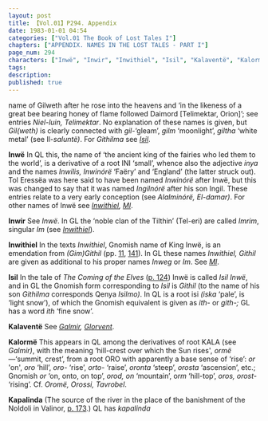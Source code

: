 ```yaml
---
layout: post
title: 【Vol.01】P294. Appendix
date: 1983-01-01 04:54
categories: ["Vol.01 The Book of Lost Tales I"]
chapters: ["APPENDIX. NAMES IN THE LOST TALES - PART I"]
page_num: 294
characters: ["Inwë", "Inwir", "Inwithiel", "Isil", "Kalaventë", "Kalormë", "Kapalinda"]
tags: 
description: 
published: true
---
```


<p style="text-indent: 0;">
name of Gilweth after he rose into the heavens and ‘in the likeness of a great bee bearing honey of flame followed Daimord [Telimektar, Orion]’; see entries <I>Niel-luin, Telimektar</I>. No explanation of these names is given, but <I>Gil(weth)</I> is clearly connected with <I>gil-</I>‘gleam’, <I>gilm</I> ‘moonlight’, <I>giltha</I> ‘white metal’ (see Il<I>-saluntë)</I>. For <I>Githilma</I> see <I><a href="{{site.baseurl}}/characters#Isil">Isil</a></I>.
</p>

<B>Inwë</B> In QL this, the name of ‘the ancient king of the fairies who led them to the world’, is a derivative of a root INI ‘small’, whence also the adjective <I>inya</I> and the names <I>Inwilis, Inwinórë</I> ‘Faëry’ and ‘England’ (the latter struck out). Tol Eressëa was here said to have been named <I>Inwinórë</I> after Inwë, but this was changed to say that it was named <I>Ingilnórë</I> after his son Ingil. These entries relate to a very early conception (see <I>Alalminórë, El-damar)</I>. For other names of Inwë see <I>[Inwithiel]({{site.baseurl}}/characters#Inwithiel), [Ml]({{site.baseurl}}/characters#Ml)</I>.

<B>Inwir</B>   See <I>Inwë</I>. In GL the ‘noble clan of the Tilthin’ (Tel-eri) are called <I>Imrim</I>, singular <I>Im</I> (see <I>[Inwithiel]({{site.baseurl}}/characters#Inwithiel)</I>).

<B>Inwithiel</B>   In the texts <I>Inwithiel</I>, Gnomish name of King Inwë, is an emendation from <I>(Gim)Githil</I> (pp. [11]({{site.baseurl}}/vol01-p11), [141]({{site.baseurl}}/vol01-p141)). In GL these names <I>Inwithiel, Githil</I> are given as additional to his proper names <I>Inweg</I> or <I>Im</I>. See <I>[Ml]({{site.baseurl}}/characters#Ml)</I>.

<B>Isil</B>   In the tale of <I>The Coming of the Elves</I> ([p. 124]({{site.baseurl}}/vol01-p124)) Inwë is called <I>Isil Inwë</I>, and in GL the Gnomish form corresponding to <I>Isil</I> is <I>Githil</I> (to the name of his son <I>Githilma</I> corresponds Qenya <I>Isilmo)</I>. In QL is a root isi <I>(iska</I> ‘pale’, is ‘light snow’), of which the Gnomish equivalent is given as <I>ith-</I> or <I>gith-;</I> GL has a word <I>ith</I> ‘fine snow’.

<B>Kalaventë</B>  See <I>[Galmir]({{site.baseurl}}/characters#Galmir), [Glorvent]({{site.baseurl}}/characters#Glorvent)</I>.

<B>Kalormë</B> This appears in QL among the derivatives of root KALA (see <I>Galmir)</I>, with the meaning ‘hill-crest over which the Sun rises', <I>ormë—</I>‘summit, crest’, from a root ORO with apparently a base sense of ‘rise’: <I>or</I> 'on', <I>oro</I> ‘hill’, <I>oro-</I> ‘rise’, <I>orto-</I> ‘raise’, <I>oronta</I> ‘steep’, <I>orosta</I> ‘ascension’, etc.; Gnomish <I>or</I> ‘on, onto, on top’, <I>orod, on</I> ‘mountain’, o<I>rm</I> ‘hill-top’, <I>oros, orost-</I> ‘rising’. Cf. <I>Oromë, Orossi, Tavrobel</I>.

<B>Kapalinda</B>   (The source of the river in the place of the banishment of the Noldoli in Valinor, [p. 173]({{site.baseurl}}/vol01-p173).) QL has <I>kapalinda</I>

